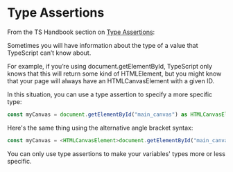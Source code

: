 # Type Assertions

From the TS Handbook section on [Type Assertions](https://www.typescriptlang.org/docs/handbook/2/everyday-types.html#type-assertions):

Sometimes you will have information about the type of a value that TypeScript can’t know about.

For example, if you’re using document.getElementById, TypeScript only knows that this will return some kind of HTMLElement, but you might know that your page will always have an HTMLCanvasElement with a given ID.

In this situation, you can use a type assertion to specify a more specific type:

```ts
const myCanvas = document.getElementById("main_canvas") as HTMLCanvasElement;
```

Here's the same thing using the alternative angle bracket syntax:

```ts
const myCanvas = <HTMLCanvasElement>document.getElementById("main_canvas");
```

You can only use type assertions to make your variables' types more or less specific.

